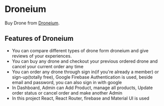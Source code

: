 # Droneium

Buy Drone from [Droneium](https://droneium-5e16d.web.app/).

## Features of Droneium

- You can compare different types of drone form droneium and give reviews of your experiences.
- You can buy any drone and checkout your previous ordered drone and cancel your current order any time
- You can order any drone through sign in(if you're already a member) or sign-up(totally free), Google Firebase Authentication is used, beside email and password, you can also sign in with google
- In Dashboard, Admin can Add Product, manage all products, Update order status or cancel order and make another Admin
- In this project React, React Router, firebase and Material UI is used
